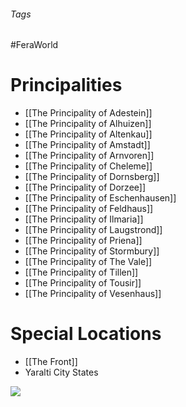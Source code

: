###### Tags

#FeraWorld


# Principalities
- [[The Principality of Adestein]]
- [[The Principality of Alhuizen]]
- [[The Principality of Altenkau]]
- [[The Principality of Amstadt]]
- [[The Principality of Arnvoren]]
- [[The Principality of Cheleme]]
- [[The Principality of Dornsberg]]
- [[The Principality of Dorzee]]
- [[The Principality of Eschenhausen]]
- [[The Principality of Feldhaus]]
- [[The Principality of Ilmaria]]
- [[The Principality of Laugstrond]]
- [[The Principality of Priena]]
- [[The Principality of Stormbury]]
- [[The Principality of The Vale]]
- [[The Principality of Tillen]]
- [[The Principality of Tousir]]
- [[The Principality of Vesenhaus]]

# Special Locations
- [[The Front]]
- Yaralti City States

![](Three%20Kingdoms.png)